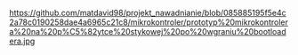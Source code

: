 https://github.com/matdavid98/projekt_nawadnianie/blob/085885195f5e4c2a78c0190258dae4a6965c21c8/mikrokontroler/prototyp%20mikrokontrolera%20na%20p%C5%82ytce%20stykowej%20po%20wgraniu%20bootloadera.jpg
